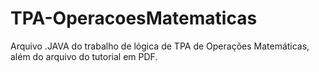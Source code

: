 # TPA-OperacoesMatematicas
Arquivo .JAVA do trabalho de lógica de TPA de Operações Matemáticas, além do arquivo do tutorial em PDF.
